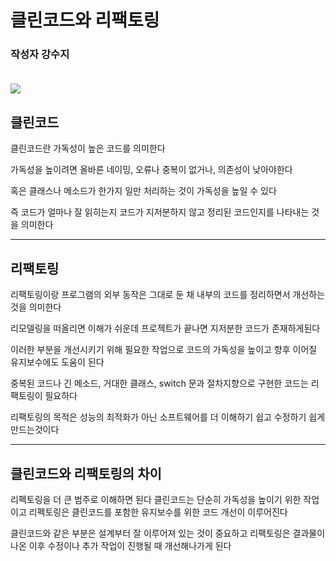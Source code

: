 # 클린코드와 리팩토링

### **작성자 강수지** <br><br>

<img src="https://img1.daumcdn.net/thumb/R1280x0/?scode=mtistory2&fname=https%3A%2F%2Fblog.kakaocdn.net%2Fdn%2FcclmjY%2FbtrDGLSOTP4%2FsgRmY46VuKFHpUS2T88k71%2Fimg.png">

## 클린코드

클린코드란 가독성이 높은 코드를 의미한다

가독성을 높이려면 올바른 네이밍, 오류나 중복이 없거나, 의존성이 낮아야한다

혹은 클래스나 메소드가 한가지 일만 처리하는 것이 가독성을 높일 수 있다
 

즉 코드가 얼마나 잘 읽히는지 코드가 지저분하지 않고 정리된 코드인지를 나타내는 것을 의미한다

---

## 리팩토링
리팩토링이랑 프로그램의 외부 동작은 그대로 둔 채 내부의 코드를 정리하면서 개선하는 것을 의미한다

리모델링을 떠올리면 이해가 쉬운데 프로젝트가 끝나면 지저분한 코드가 존재하게된다

이러한 부분을 개선시키기 위해 필요한 작업으로 코드의 가독성을 높이고 향후 이어질 유지보수에도 도움이 된다


중복된 코드나 긴 메소드, 거대한 클래스, switch 문과 절차지향으로 구현한 코드는 리팩토링이 필요하다

리팩토링의 목적은 성능의 최적화가 아닌 소프트웨어를 더 이해하기 쉽고 수정하기 쉽게 만드는것이다

---

## 클린코드와 리팩토링의 차이
리펙토링을 더 큰 범주로 이해하면 된다 클린코드는 단순히 가독성을 높이기 위한 작업이고 리펙토링은 클린코드를 포함한 유지보수를 위한 코드 개선이 이루어진다

 

클린코드와 같은 부분은 설계부터 잘 이루어져 있는 것이 중요하고 리팩토링은 결과물이 나온 이후 수정이나 추가 작업이 진행될 때 개선해나가게 된다